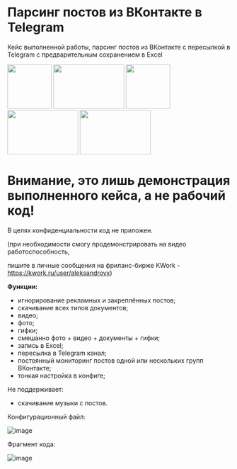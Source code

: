 # Парсинг постов из ВКонтакте в Telegram
Кейс выполненной работы, парсинг постов из ВКонтакте с пересылкой в Telegram с предварительным сохранением в Excel

<img src="https://github.com/boumer7/vk_telegram_parser/assets/33152397/22629650-df48-4dd3-8661-9a1006e7f277" width="100" height="100"> </img>
<img style="margin: 0; padding: 0" src="https://github.com/boumer7/vk_telegram_parser/assets/33152397/63d90b3d-9e2e-48bd-9f52-bb26334eac83" width="160" height="100"> </img>
<img style="margin: 0; padding: 0" src="https://github.com/boumer7/vk_telegram_parser/assets/33152397/3332599a-6b6c-4b79-8f5f-9f7fb9e982bb" width="100" height="100"> </img>
<img style="margin: 0; padding: 0" src="https://github.com/boumer7/vk_telegram_parser/assets/33152397/63d90b3d-9e2e-48bd-9f52-bb26334eac83" width="160" height="100"> </img>
<img style="margin: 0; padding: 0" src="https://github.com/boumer7/vk_telegram_parser/assets/33152397/718a4f3f-b5d3-4b77-8ac7-e698c9c02d74" aligh="left" width="160" height="100"> </img>

# Внимание, это лишь демонстрация выполненного кейса, а не рабочий код!
В целях конфиденциальности код не приложен.

(при необходимости смогу продемонстрировать на видео работоспособность, 

пишите в личные сообщения на фриланс-бирже KWork - https://kwork.ru/user/aleksandrovx)

**Функции:**
+ игнорирование рекламных и закреплённых постов;
+ скачивание всех типов документов;
+ видео;
+ фото;
+ гифки;
+ смешанно фото + видео + документы + гифки;
+ запись в Excel;
+ пересылка в Telegram канал;
+ постоянный мониторинг постов одной или нескольких групп ВКонтакте;
+ тонкая настройка в конфиге;

Не поддерживает:
+ скачивание музыки с постов.

Конфигурационный файл:

![image](https://github.com/boumer7/vk_telegram_parser/assets/33152397/93844459-f834-4caa-8295-303184567218)

Фрагмент кода:

![image](https://github.com/boumer7/vk_telegram_parser/assets/33152397/5c534475-7b97-45b7-a692-21c81b2264c7)





